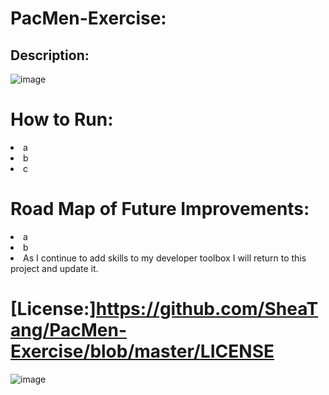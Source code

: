 # PacMen-Exercise:
## Description:



![image](https://user-images.githubusercontent.com/101611557/169924036-e747e42d-1d64-4e68-be57-f3f924987815.png)

# How to Run:
<li>a
<li>b
<li>c

  
# Road Map of Future Improvements: 
<li>a
<li>b
<li>As I continue to add skills to my developer toolbox I will return to this project and update it.


 # [License:]https://github.com/SheaTang/PacMen-Exercise/blob/master/LICENSE
  
![image](https://user-images.githubusercontent.com/101611557/170178857-f8f55b85-604a-4a9f-94ff-b3867b3e1889.png)
